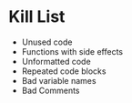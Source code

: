 Kill List
=========
* Unused code
* Functions with side effects
* Unformatted code
* Repeated code blocks
* Bad variable names
* Bad Comments
